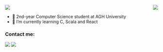
<img align="right" src="https://github-readme-stats.vercel.app/api?username=krzyswys&show_icons=true&theme=tokyonight"/>
<img src="https://github-readme-stats.vercel.app/api/top-langs?username=krzyswys&&hide=css,scss,jupyter%20notebook,html&theme=tokyonight&layout=compact"/>


- 🔭 2nd-year Computer Science student at AGH University
- 🌱 I’m currently learning C, Scala and React 

<h3>Contact me: </h3>

[![](https://img.shields.io/badge/linkedin-%230077B5.svg?style=for-the-badge&logo=linkedin)](https://www.linkedin.com/in/zluvsand/)
[![](https://img.shields.io/badge/gmail-%230077B5.svg?style=for-the-badge&logo=gmail)](https://www.linkedin.com/in/zluvsand/)
 




